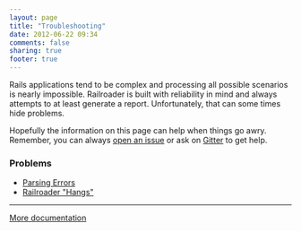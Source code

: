 ```yaml
---
layout: page
title: "Troubleshooting"
date: 2012-06-22 09:34
comments: false
sharing: true
footer: true
---
```


Rails applications tend to be complex and processing all possible scenarios is nearly impossible. Railroader is built with reliability in mind and always attempts to at least generate a report. Unfortunately, that can some times hide problems. 

Hopefully the information on this page can help when things go awry. Remember, you can always [open an issue](https://github.com/david-a-wheeler/railroader/issues) or ask on [Gitter](https://gitter.im/david-a-wheeler/railroader) to get help.

### Problems

* [Parsing Errors](/docs/troubleshooting/parse_errors)
* [Railroader "Hangs"](/docs/troubleshooting/hanging)

---

[More documentation](/docs)
